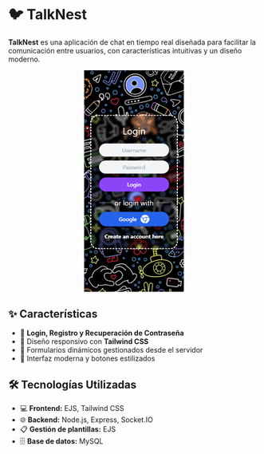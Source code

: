 # 🐦 TalkNest

**TalkNest** es una aplicación de chat en tiempo real diseñada para facilitar la comunicación entre usuarios, con características intuitivas y un diseño moderno.
<div align="center">
  <img width="200" src="https://github.com/physiodevapp/talk-nest/blob/main/screenshots/talkNest%20login.png" alt="Login Page" width="400">
</div>


## ✨ Características

- 🔐 **Login, Registro y Recuperación de Contraseña**
- 📱 Diseño responsivo con **Tailwind CSS**
- 🧩 Formularios dinámicos gestionados desde el servidor
- 🎨 Interfaz moderna y botones estilizados

## 🛠️ Tecnologías Utilizadas

- 💻 **Frontend:** EJS, Tailwind CSS
- 🌐 **Backend:** Node.js, Express, Socket.IO
- 📋 **Gestión de plantillas:** EJS
- 🗄️ **Base de datos:** MySQL
